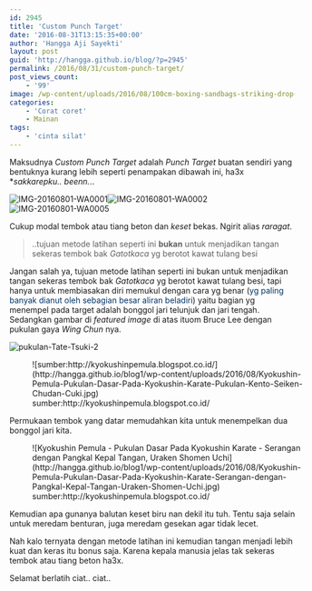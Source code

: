 ```yaml
---
id: 2945
title: 'Custom Punch Target'
date: '2016-08-31T13:15:35+00:00'
author: 'Hangga Aji Sayekti'
layout: post
guid: 'http://hangga.github.io/blog/?p=2945'
permalink: /2016/08/31/custom-punch-target/
post_views_count:
    - '99'
image: /wp-content/uploads/2016/08/100cm-boxing-sandbags-striking-drop-hollow-sand-bag-with-chain-martial-art-training-punch-target.jpg
categories:
    - 'Corat coret'
    - Mainan
tags:
    - 'cinta silat'
---
```


Maksudnya *Custom Punch Target* adalah *Punch Target* buatan sendiri yang bentuknya kurang lebih seperti penampakan dibawah ini, ha3x \**sakkarepku.. beenn.*..

![IMG-20160801-WA0001](http://hangga.github.io/blog1/wp-content/uploads/2016/08/IMG-20160801-WA0001-150x150.jpg)![IMG-20160801-WA0002](http://hangga.github.io/blog1/wp-content/uploads/2016/08/IMG-20160801-WA0002-150x150.jpg)![IMG-20160801-WA0005](http://hangga.github.io/blog1/wp-content/uploads/2016/08/IMG-20160801-WA0005-150x150.jpg)

Cukup modal tembok atau tiang beton dan *keset* bekas. Ngirit alias *raragat*.

> ..tujuan metode latihan seperti ini **bukan** untuk menjadikan tangan sekeras tembok bak *Gatotkaca* yg berotot kawat tulang besi

Jangan salah ya, tujuan metode latihan seperti ini bukan untuk menjadikan tangan sekeras tembok bak *Gatotkaca* yg berotot kawat tulang besi, tapi hanya untuk membiasakan diri memukul dengan cara yg benar (<span style="color: #003366;">yg paling banyak dianut oleh sebagian besar aliran beladiri</span>) yaitu bagian yg menempel pada target adalah bonggol jari telunjuk dan jari tengah. Sedangkan gambar di *featured image* di atas ituom Bruce Lee dengan pukulan gaya *Wing Chun* nya.

![pukulan-Tate-Tsuki-2](http://hangga.github.io/blog1/wp-content/uploads/2016/08/pukulan-Tate-Tsuki-2.png)

<figure aria-describedby="caption-attachment-2950" class="wp-caption aligncenter" id="attachment_2950" style="width: 500px">![sumber:http://kyokushinpemula.blogspot.co.id/](http://hangga.github.io/blog1/wp-content/uploads/2016/08/Kyokushin-Pemula-Pukulan-Dasar-Pada-Kyokushin-Karate-Pukulan-Kento-Seiken-Chudan-Cuki.jpg)<figcaption class="wp-caption-text" id="caption-attachment-2950">sumber:http://kyokushinpemula.blogspot.co.id/</figcaption></figure>Permukaan tembok yang datar memudahkan kita untuk menempelkan dua bonggol jari kita.

<figure aria-describedby="caption-attachment-2949" class="wp-caption aligncenter" id="attachment_2949" style="width: 500px">![Kyokushin Pemula - Pukulan Dasar Pada Kyokushin Karate - Serangan dengan Pangkal Kepal Tangan, Uraken Shomen Uchi](http://hangga.github.io/blog1/wp-content/uploads/2016/08/Kyokushin-Pemula-Pukulan-Dasar-Pada-Kyokushin-Karate-Serangan-dengan-Pangkal-Kepal-Tangan-Uraken-Shomen-Uchi.jpg)<figcaption class="wp-caption-text" id="caption-attachment-2949">sumber:http://kyokushinpemula.blogspot.co.id/</figcaption></figure>Kemudian apa gunanya balutan keset biru nan dekil itu tuh. Tentu saja selain untuk meredam benturan, juga meredam gesekan agar tidak lecet.

Nah kalo ternyata dengan metode latihan ini kemudian tangan menjadi lebih kuat dan keras itu bonus saja. Karena kepala manusia jelas tak sekeras tembok atau tiang beton ha3x.

Selamat berlatih ciat.. ciat..